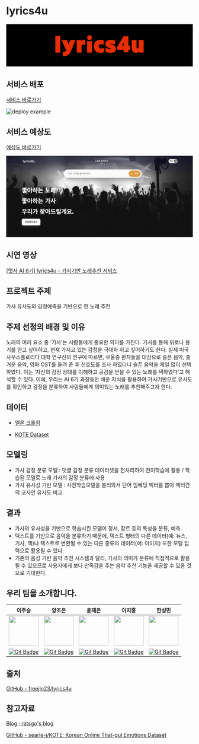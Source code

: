 # lyrics4u

![main logo](img/main_logo.png)



## 서비스 배포
[서비스 바로가기](https://elleryvernon-music-streamlit-main-8kjgj9.streamlitapp.com/)

![deploy example](https://user-images.githubusercontent.com/83461987/188149334-bbd75ab3-2e38-4adb-a6f1-603f92fbb965.png)

## 서비스 예상도
[예상도 바로가기](https://lylics4u.vercel.app/)

![deploy example](img/deploy_example.png)

## 시연 영상

[[멋사 AI 6기] lyrics4u - 가사기반 노래추천 서비스](https://youtu.be/mcY8ym3lohg)

## 프로젝트 주제

가사 유사도와 감정예측을 기반으로 한 노래 추천

## 주제 선정의 배경 및 이유

노래의 여러 요소 중 ‘가사’는 사람들에게 중요한 의미를 가진다. 가사를 통해 위로나 용기를 얻고 싶어하고, 현재 가지고 있는 감정을 극대화 하고 싶어하기도 한다. 실제 미국 사우스플로리다 대학 연구진의 연구에 따르면, 우울증 환자들을 대상으로 슬픈 음악, 즐거운 음악, 영화 OST를 들려 준 후 선호도를 조사 하였더니 슬픈 음악을 제일 많이 선택하였다. 이는 ‘자신의 감정 상태를 이해하고 공감을 얻을 수 있는 노래를 택하였다’고 해석할 수 있다. 이에, 우리는 AI 6기 과정동안 배운 지식을 활용하여 가사기반으로 유사도를 확인하고 감정을 분류하여 사람들에게 의미있는 노래를 추천해주고자 한다.

## 데이터

- [멜론 크롤링](https://www.melon.com/)

- [KOTE Dataset](https://github.com/searle-j/kote)


## 모델링

- 가사 감정 분류 모델 : 댓글 감정 분류 데이터셋을 전처리하여 전이학습에 활용 /  학습된 모델로 노래 가사의 감정 분류에 사용
- 가사 유사성 기반 모델 : 사전학습모델을 불러와서 단어 임베딩 벡터를 뽑아 벡터간의 코사인 유사도 비교.

## 결과

- 가사의 유사성을 기반으로 학습시킨 모델이 정서, 장르 등의 특성을 분류, 예측.
- 텍스트를 기반으로 음악을 분류하기 때문에, 텍스트 형태의 다른 데이터(예: 뉴스, 기사, 책)나 텍스트로 변환될 수 있는 다른 종류의 데이터(예: 이미지) 또한 모델 입력으로 활용될 수 있다.
- 기존의 음성 기반 음악 추천 시스템과 달리, 가사의 의미가 분류에 직접적으로 활용될 수 있으므로 사용자에게 보다 만족감을 주는 음악 추천 기능을 제공할 수 있을 것으로 기대한다.

## 우리 팀을 소개합니다.
 
|  이주승  |  양조은  |  윤재은  |  이지홍  |  한성민  |
|--------|--------|--------|--------|--------|
| <img src='https://avatars.githubusercontent.com/u/105341812?v=4' height=80 width=80></img> | <img src='https://avatars.githubusercontent.com/u/80589294?v=4' height=80 width=80></img> | <img src='https://avatars.githubusercontent.com/u/105343239?v=4' height=80 width=80></img> | <img src='https://avatars.githubusercontent.com/u/44764393?v=4' height=80 width=80></img> | <img src='https://avatars.githubusercontent.com/u/83461987?v=4' height=80 width=80></img> |
| [![Git Badge](http://img.shields.io/badge/-Github-black?style=flat-square&logo=github)](https://github.com/freejin23) | [![Git Badge](http://img.shields.io/badge/-Github-black?style=flat-square&logo=github)](https://github.com/jxxxxharu) | [![Git Badge](http://img.shields.io/badge/-Github-black?style=flat-square&logo=github)](https://github.com/jaeunyun) | [![Git Badge](http://img.shields.io/badge/-Github-black?style=flat-square&logo=github)](https://github.com/jihongleejihong) | [![Git Badge](http://img.shields.io/badge/-Github-black?style=flat-square&logo=github)](https://github.com/ElleryVernon) |

## 출처

[GitHub - freejin23/lyrics4u](https://github.com/freejin23/lyrics4u)

## 참고자료

[Blog · ratsgo's blog](https://ratsgo.github.io/blog/)

[GitHub - searle-j/KOTE: Korean Online That-gul Emotions Dataset](https://github.com/searle-j/KOTE)
